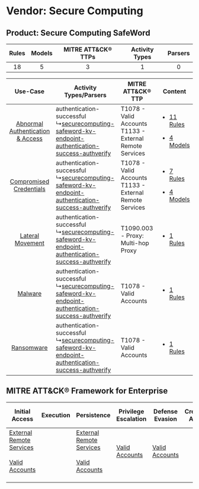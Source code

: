 Vendor: Secure Computing
========================
Product: Secure Computing SafeWord
----------------------------------
| Rules | Models | MITRE ATT&CK® TTPs | Activity Types | Parsers |
|:-----:|:------:|:------------------:|:--------------:|:-------:|
|  18   |   5    |         3          |       1        |    0    |

|    Use-Case    | Activity Types/Parsers    | MITRE ATT&CK® TTP    | Content    |
|:----:| ---- | ---- | ---- |
| [Abnormal Authentication & Access](../../../UseCases/uc_abnormal_authentication_&_access.md) |  authentication-successful<br> ↳[securecomputing-safeword-kv-endpoint-authentication-success-authverify](Ps/pC_securecomputingsafewordkvendpointauthenticationsuccessauthverify.md)<br> | T1078 - Valid Accounts<br>T1133 - External Remote Services<br> | [<ul><li>11 Rules</li></ul><ul><li>4 Models</li></ul>](RM/r_m_secure_computing_secure_computing_safeword_Abnormal_Authentication_&_Access.md) |
|          [Compromised Credentials](../../../UseCases/uc_compromised_credentials.md)          |  authentication-successful<br> ↳[securecomputing-safeword-kv-endpoint-authentication-success-authverify](Ps/pC_securecomputingsafewordkvendpointauthenticationsuccessauthverify.md)<br> | T1078 - Valid Accounts<br>T1133 - External Remote Services<br> | [<ul><li>7 Rules</li></ul><ul><li>4 Models</li></ul>](RM/r_m_secure_computing_secure_computing_safeword_Compromised_Credentials.md)    |
|    [Lateral Movement](../../../UseCases/uc_lateral_movement.md)    |  authentication-successful<br> ↳[securecomputing-safeword-kv-endpoint-authentication-success-authverify](Ps/pC_securecomputingsafewordkvendpointauthenticationsuccessauthverify.md)<br> | T1090.003 - Proxy: Multi-hop Proxy<br>    | [<ul><li>1 Rules</li></ul>](RM/r_m_secure_computing_secure_computing_safeword_Lateral_Movement.md)    |
|    [Malware](../../../UseCases/uc_malware.md)    |  authentication-successful<br> ↳[securecomputing-safeword-kv-endpoint-authentication-success-authverify](Ps/pC_securecomputingsafewordkvendpointauthenticationsuccessauthverify.md)<br> | T1078 - Valid Accounts<br>    | [<ul><li>1 Rules</li></ul>](RM/r_m_secure_computing_secure_computing_safeword_Malware.md)    |
|    [Ransomware](../../../UseCases/uc_ransomware.md)    |  authentication-successful<br> ↳[securecomputing-safeword-kv-endpoint-authentication-success-authverify](Ps/pC_securecomputingsafewordkvendpointauthenticationsuccessauthverify.md)<br> | T1078 - Valid Accounts<br>    | [<ul><li>1 Rules</li></ul>](RM/r_m_secure_computing_secure_computing_safeword_Ransomware.md)    |

MITRE ATT&CK® Framework for Enterprise
--------------------------------------
| Initial Access                                                                                                                                   | Execution | Persistence                                                                                                                                      | Privilege Escalation                                                | Defense Evasion                                                     | Credential Access | Discovery | Lateral Movement | Collection | Command and Control                                                                                                                       | Exfiltration | Impact |
| ------------------------------------------------------------------------------------------------------------------------------------------------ | --------- | ------------------------------------------------------------------------------------------------------------------------------------------------ | ------------------------------------------------------------------- | ------------------------------------------------------------------- | ----------------- | --------- | ---------------- | ---------- | ----------------------------------------------------------------------------------------------------------------------------------------- | ------------ | ------ |
| [External Remote Services](https://attack.mitre.org/techniques/T1133)<br><br>[Valid Accounts](https://attack.mitre.org/techniques/T1078)<br><br> |           | [External Remote Services](https://attack.mitre.org/techniques/T1133)<br><br>[Valid Accounts](https://attack.mitre.org/techniques/T1078)<br><br> | [Valid Accounts](https://attack.mitre.org/techniques/T1078)<br><br> | [Valid Accounts](https://attack.mitre.org/techniques/T1078)<br><br> |                   |           |                  |            | [Proxy: Multi-hop Proxy](https://attack.mitre.org/techniques/T1090/003)<br><br>[Proxy](https://attack.mitre.org/techniques/T1090)<br><br> |              |        |